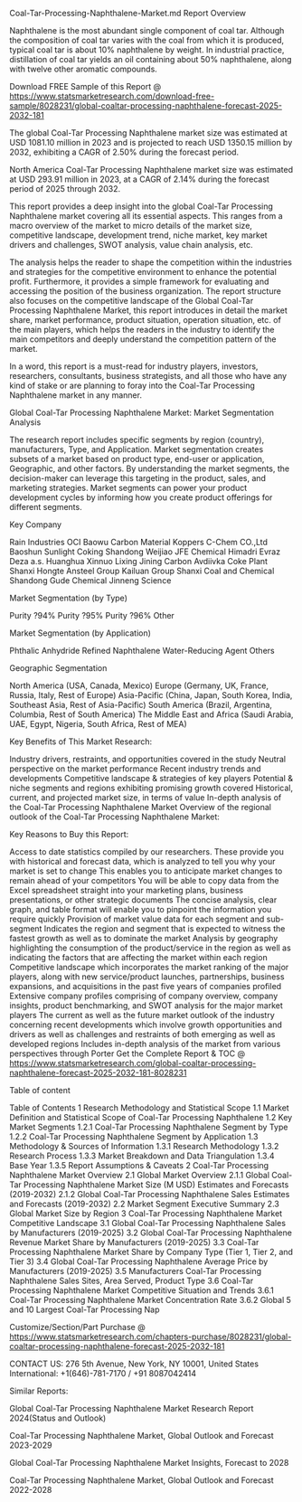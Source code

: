  Coal-Tar-Processing-Naphthalene-Market.md
Report Overview

Naphthalene is the most abundant single component of coal tar. Although the composition of coal tar varies with the coal from which it is produced, typical coal tar is about 10% naphthalene by weight. In industrial practice, distillation of coal tar yields an oil containing about 50% naphthalene, along with twelve other aromatic compounds.

Download FREE Sample of this Report @ https://www.statsmarketresearch.com/download-free-sample/8028231/global-coaltar-processing-naphthalene-forecast-2025-2032-181


The global Coal-Tar Processing Naphthalene market size was estimated at USD 1081.10 million in 2023 and is projected to reach USD 1350.15 million by 2032, exhibiting a CAGR of 2.50% during the forecast period.

North America Coal-Tar Processing Naphthalene market size was estimated at USD 293.91 million in 2023, at a CAGR of 2.14% during the forecast period of 2025 through 2032.



This report provides a deep insight into the global Coal-Tar Processing Naphthalene market covering all its essential aspects. This ranges from a macro overview of the market to micro details of the market size, competitive landscape, development trend, niche market, key market drivers and challenges, SWOT analysis, value chain analysis, etc.



The analysis helps the reader to shape the competition within the industries and strategies for the competitive environment to enhance the potential profit. Furthermore, it provides a simple framework for evaluating and accessing the position of the business organization. The report structure also focuses on the competitive landscape of the Global Coal-Tar Processing Naphthalene Market, this report introduces in detail the market share, market performance, product situation, operation situation, etc. of the main players, which helps the readers in the industry to identify the main competitors and deeply understand the competition pattern of the market.

In a word, this report is a must-read for industry players, investors, researchers, consultants, business strategists, and all those who have any kind of stake or are planning to foray into the Coal-Tar Processing Naphthalene market in any manner.

Global Coal-Tar Processing Naphthalene Market: Market Segmentation Analysis

The research report includes specific segments by region (country), manufacturers, Type, and Application. Market segmentation creates subsets of a market based on product type, end-user or application, Geographic, and other factors. By understanding the market segments, the decision-maker can leverage this targeting in the product, sales, and marketing strategies. Market segments can power your product development cycles by informing how you create product offerings for different segments.

Key Company

Rain Industries
OCI
Baowu Carbon Material
Koppers
C-Chem CO.,Ltd
Baoshun
Sunlight Coking
Shandong Weijiao
JFE Chemical
Himadri
Evraz
Deza a.s.
Huanghua Xinnuo Lixing
Jining Carbon
Avdiivka Coke Plant
Shanxi Hongte
Ansteel Group
Kailuan Group
Shanxi Coal and Chemical
Shandong Gude Chemical
Jinneng Science


Market Segmentation (by Type)

Purity ?94%
Purity ?95%
Purity ?96%
Other


Market Segmentation (by Application)

Phthalic Anhydride
Refined Naphthalene
Water-Reducing Agent
Others


Geographic Segmentation

North America (USA, Canada, Mexico)
Europe (Germany, UK, France, Russia, Italy, Rest of Europe)
Asia-Pacific (China, Japan, South Korea, India, Southeast Asia, Rest of Asia-Pacific)
South America (Brazil, Argentina, Columbia, Rest of South America)
The Middle East and Africa (Saudi Arabia, UAE, Egypt, Nigeria, South Africa, Rest of MEA)


Key Benefits of This Market Research:

Industry drivers, restraints, and opportunities covered in the study
Neutral perspective on the market performance
Recent industry trends and developments
Competitive landscape & strategies of key players
Potential & niche segments and regions exhibiting promising growth covered
Historical, current, and projected market size, in terms of value
In-depth analysis of the Coal-Tar Processing Naphthalene Market
Overview of the regional outlook of the Coal-Tar Processing Naphthalene Market:


Key Reasons to Buy this Report:

Access to date statistics compiled by our researchers. These provide you with historical and forecast data, which is analyzed to tell you why your market is set to change
This enables you to anticipate market changes to remain ahead of your competitors
You will be able to copy data from the Excel spreadsheet straight into your marketing plans, business presentations, or other strategic documents
The concise analysis, clear graph, and table format will enable you to pinpoint the information you require quickly
Provision of market value data for each segment and sub-segment
Indicates the region and segment that is expected to witness the fastest growth as well as to dominate the market
Analysis by geography highlighting the consumption of the product/service in the region as well as indicating the factors that are affecting the market within each region
Competitive landscape which incorporates the market ranking of the major players, along with new service/product launches, partnerships, business expansions, and acquisitions in the past five years of companies profiled
Extensive company profiles comprising of company overview, company insights, product benchmarking, and SWOT analysis for the major market players
The current as well as the future market outlook of the industry concerning recent developments which involve growth opportunities and drivers as well as challenges and restraints of both emerging as well as developed regions
Includes in-depth analysis of the market from various perspectives through Porter
Get the Complete Report & TOC @ https://www.statsmarketresearch.com/global-coaltar-processing-naphthalene-forecast-2025-2032-181-8028231

Table of content

Table of Contents
1 Research Methodology and Statistical Scope
1.1 Market Definition and Statistical Scope of Coal-Tar Processing Naphthalene
1.2 Key Market Segments
1.2.1 Coal-Tar Processing Naphthalene Segment by Type
1.2.2 Coal-Tar Processing Naphthalene Segment by Application
1.3 Methodology & Sources of Information
1.3.1 Research Methodology
1.3.2 Research Process
1.3.3 Market Breakdown and Data Triangulation
1.3.4 Base Year
1.3.5 Report Assumptions & Caveats
2 Coal-Tar Processing Naphthalene Market Overview
2.1 Global Market Overview
2.1.1 Global Coal-Tar Processing Naphthalene Market Size (M USD) Estimates and Forecasts (2019-2032)
2.1.2 Global Coal-Tar Processing Naphthalene Sales Estimates and Forecasts (2019-2032)
2.2 Market Segment Executive Summary
2.3 Global Market Size by Region
3 Coal-Tar Processing Naphthalene Market Competitive Landscape
3.1 Global Coal-Tar Processing Naphthalene Sales by Manufacturers (2019-2025)
3.2 Global Coal-Tar Processing Naphthalene Revenue Market Share by Manufacturers (2019-2025)
3.3 Coal-Tar Processing Naphthalene Market Share by Company Type (Tier 1, Tier 2, and Tier 3)
3.4 Global Coal-Tar Processing Naphthalene Average Price by Manufacturers (2019-2025)
3.5 Manufacturers Coal-Tar Processing Naphthalene Sales Sites, Area Served, Product Type
3.6 Coal-Tar Processing Naphthalene Market Competitive Situation and Trends
3.6.1 Coal-Tar Processing Naphthalene Market Concentration Rate
3.6.2 Global 5 and 10 Largest Coal-Tar Processing Nap

Customize/Section/Part Purchase @ https://www.statsmarketresearch.com/chapters-purchase/8028231/global-coaltar-processing-naphthalene-forecast-2025-2032-181

CONTACT US:
276 5th Avenue, New York, NY 10001, United States
International: +1(646)-781-7170 / +91 8087042414


Similar Reports:

Global Coal-Tar Processing Naphthalene Market Research Report 2024(Status and Outlook)

Coal-Tar Processing Naphthalene Market, Global Outlook and Forecast 2023-2029

Global Coal-Tar Processing Naphthalene Market Insights, Forecast to 2028

Coal-Tar Processing Naphthalene Market, Global Outlook and Forecast 2022-2028
